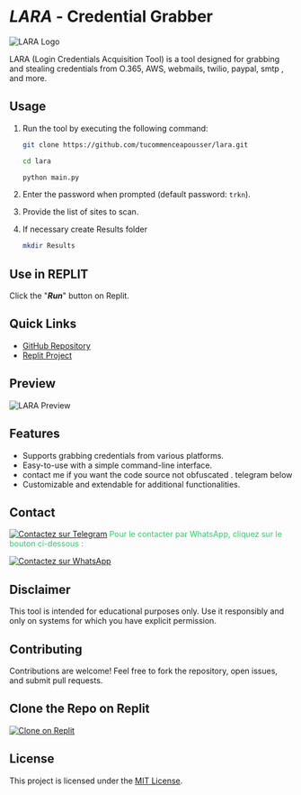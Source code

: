 # ***LARA*** - Credential Grabber

![LARA Logo](https://static-trkn.replit.app/lara.jpg)

LARA (Login Credentials Acquisition Tool) is a tool designed for grabbing and stealing credentials from O.365, AWS, webmails, twilio, paypal, smtp , and more.

## Usage

1. Run the tool by executing the following command:
   ```bash
   git clone https://github.com/tucommenceapousser/lara.git
   ```
   ```bash
   cd lara
   ```

   ```bash
   python main.py
   ```


2. Enter the password when prompted (default password: `trkn`).

3. Provide the list of sites to scan.



4. If necessary create Results folder

   ```bash
   mkdir Results
   ```

## Use in REPLIT

Click the "***Run***" button on Replit.

## Quick Links

- [GitHub Repository](https://github.com/tucommenceapousser/lara)
- [Replit Project](https://replit.com/@trkn/lara)

## Preview

![LARA Preview](https://static-trkn.replit.app/lara.jpg)

## Features

- Supports grabbing credentials from various platforms.
- Easy-to-use with a simple command-line interface.
- contact me if you want the code source not obfuscated . telegram below
- Customizable and extendable for additional functionalities.

## Contact

[![Contactez sur Telegram](https://img.shields.io/badge/Contactez%20sur%20Telegram-blue?logo=telegram)](https://t.me/trhacknon)
<span style="color:#25d366;">Pour le contacter par WhatsApp, cliquez sur le bouton ci-dessous :</span>

[![Contactez sur WhatsApp](https://static-trkn.replit.app/wza.png)](https://wa.me/18056009130)

## Disclaimer

This tool is intended for educational purposes only. Use it responsibly and only on systems for which you have explicit permission.

## Contributing

Contributions are welcome! Feel free to fork the repository, open issues, and submit pull requests.

## Clone the Repo on Replit

[![Clone on Replit](https://img.shields.io/badge/Clone%20on%20Replit-blueviolet?logo=github)](https://replit.com/github/tucommenceapousser/lara)

## License

This project is licensed under the [MIT License](LICENSE).
